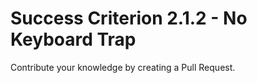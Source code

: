 # Success Criterion 2.1.2 - No Keyboard Trap

Contribute your knowledge by creating a Pull Request.
